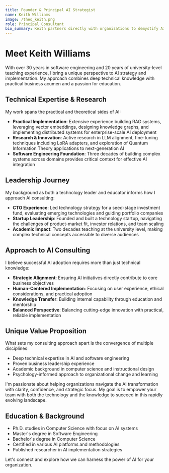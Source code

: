 ```yaml
---
title: Founder & Principal AI Strategist
name: Keith Williams
image: /theo_keith.png
role: Principal Consultant
bio_summary: Keith partners directly with organizations to demystify AI and translate its potential into tangible, strategic value.
---
```


# Meet Keith Williams

With over 30 years in software engineering and 20 years of university-level teaching experience, I bring a unique perspective to AI strategy and implementation. My approach combines deep technical knowledge with practical business acumen and a passion for education.

## Technical Expertise & Research

My work spans the practical and theoretical sides of AI:

- **Practical Implementation**: Extensive experience building RAG systems, leveraging vector embeddings, designing knowledge graphs, and implementing distributed systems for enterprise-scale AI deployment
- **Research & Innovation**: Active research in LLM alignment, fine-tuning techniques including LoRA adapters, and exploration of Quantum Information Theory applications to next-generation AI
- **Software Engineering Foundation**: Three decades of building complex systems across domains provides critical context for effective AI integration

## Leadership Journey

My background as both a technology leader and educator informs how I approach AI consulting:

- **CTO Experience**: Led technology strategy for a seed-stage investment fund, evaluating emerging technologies and guiding portfolio companies
- **Startup Leadership**: Founded and built a technology startup, navigating the challenges of product-market fit, investor relations, and team scaling
- **Academic Impact**: Two decades teaching at the university level, making complex technical concepts accessible to diverse audiences

## Approach to AI Consulting

I believe successful AI adoption requires more than just technical knowledge:

- **Strategic Alignment**: Ensuring AI initiatives directly contribute to core business objectives
- **Human-Centered Implementation**: Focusing on user experience, ethical considerations, and practical adoption
- **Knowledge Transfer**: Building internal capability through education and mentorship
- **Balanced Perspective**: Balancing cutting-edge innovation with practical, reliable implementation

## Unique Value Proposition

What sets my consulting approach apart is the convergence of multiple disciplines:

- Deep technical expertise in AI and software engineering
- Proven business leadership experience
- Academic background in computer science and instructional design
- Psychology-informed approach to organizational change and learning

I'm passionate about helping organizations navigate the AI transformation with clarity, confidence, and strategic focus. My goal is to empower your team with both the technology and the knowledge to succeed in this rapidly evolving landscape.

## Education & Background

- Ph.D. studies in Computer Science with focus on AI systems
- Master's degree in Software Engineering
- Bachelor's degree in Computer Science
- Certified in various AI platforms and methodologies
- Published researcher in AI implementation strategies

Let's connect and explore how we can harness the power of AI for your organization.

